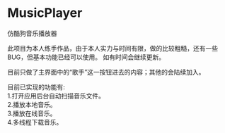 MusicPlayer
===========

仿酷狗音乐播放器

此项目为本人练手作品，由于本人实力与时间有限，做的比较粗糙，还有一些BUG，但基本功能已经可以使用。
如有时间会继续更新。

目前只做了主界面中的“歌手”这一按钮进去的内容；其他的会陆续加入。

目前已实现的功能有:  
1.打开应用后台自动扫描音乐文件。  
2.播放本地音乐。   
3.播放在线音乐。   
4.多线程下载音乐。  
